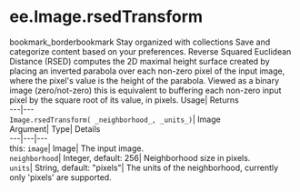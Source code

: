  
#  ee.Image.rsedTransform 
bookmark_borderbookmark Stay organized with collections  Save and categorize content based on your preferences.
Reverse Squared Euclidean Distance (RSED) computes the 2D maximal height surface created by placing an inverted parabola over each non-zero pixel of the input image, where the pixel's value is the height of the parabola. Viewed as a binary image (zero/not-zero) this is equivalent to buffering each non-zero input pixel by the square root of its value, in pixels. 
Usage| Returns  
---|---  
`Image.rsedTransform( _neighborhood_, _units_)`| Image  
Argument| Type| Details  
---|---|---  
this: `image`| Image| The input image.  
`neighborhood`| Integer, default: 256| Neighborhood size in pixels.  
`units`| String, default: "pixels"| The units of the neighborhood, currently only 'pixels' are supported.  

